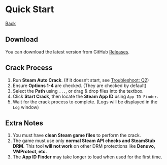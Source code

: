 # Quick Start  

<a href="/docs/" class="btn btn-primary">Back</a>  

## Download  
You can download the latest version from GitHub [Releases](https://github.com/SteamAutoCracks/Steam-auto-crack/releases/latest).  

## Crack Process  
1. Run **Steam Auto Crack**. (If it doesn’t start, see [Troubleshoot: Q2](/docs/FAQ#troubleshoot))  
2. Ensure **Options 1-4** are checked. (They are checked by default)  
3. Select the **Path** using `...`, or drag & drop files into the textbox.  
4. Click **Start Crack**, then locate the **Steam App ID** using `App ID Finder`.  
5. Wait for the crack process to complete. (Logs will be displayed in the `Log` window)  

## Extra Notes  
1. You must have **clean Steam game files** to perform the crack.  
2. The game must use only **normal Steam API checks and SteamStub DRM**. This tool **will not work** on other DRM protections like **Denuvo, VMProtect, etc.**  
3. The **App ID Finder** may take longer to load when used for the first time.  
